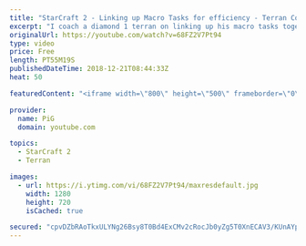 ```yaml
---
title: "StarCraft 2 - Linking up Macro Tasks for efficiency - Terran Coaching D2"
excerpt: "I coach a diamond 1 terran on linking up his macro tasks together to break his haphazard execution -- Watch live at https://www.twitch.tv/x5_pig"
originalUrl: https://youtube.com/watch?v=68FZ2V7Pt94
type: video
price: Free
length: PT55M19S
publishedDateTime: 2018-12-21T08:44:33Z
heat: 50

featuredContent: "<iframe width=\"800\" height=\"500\" frameborder=\"0\" src=\"https://www.youtube.com/embed/68FZ2V7Pt94\" allow=\"accelerometer; autoplay; encrypted-media; gyroscope; picture-in-picture\" allowfullscreen></iframe>"

provider:
  name: PiG
  domain: youtube.com

topics:
  - StarCraft 2
  - Terran

images:
  - url: https://i.ytimg.com/vi/68FZ2V7Pt94/maxresdefault.jpg
    width: 1280
    height: 720
    isCached: true

secured: "cpvDZbRAoTkxULYNg26Bsy8T0Bd4ExCMv2cRocJb0yZg5T0XnECAV3/KUnAYp46PNs7UZm61gANUEYdCnn0dsWSubmF58pPI8IIazvh7d8O1n07Pu7VF9XK8n3TrUKp7kkMt4WQ73MDOx7clTbpwAmJGVRbeFDdy6w8grnFMOtpvY6Xjb8CF3B0v5qGRpO8ATFY7hQww7zFdjW06J8DKyRYAn0QS+MQ17BvIBeZcTk3Hkp0XROMNU9na4Qmbk2A+yUJTzfTU3G2S0/kKG9Th2g6Es1fTmS9E7IHjjRrstAC6bQe19V0TU49e5NSzHBHZ+zZJfO1xUAIDTC7Sgle787wHcs7paoytWWQfMBC6aU26VKDQIXUkkpRiIl1hJmgh/e8LBvl8Gvz6zsKvvgQtxjPYBNGdzxLbmnpIgD7FkDA=;AK+95khugLeaeqPtwpTxhg=="
---
```


